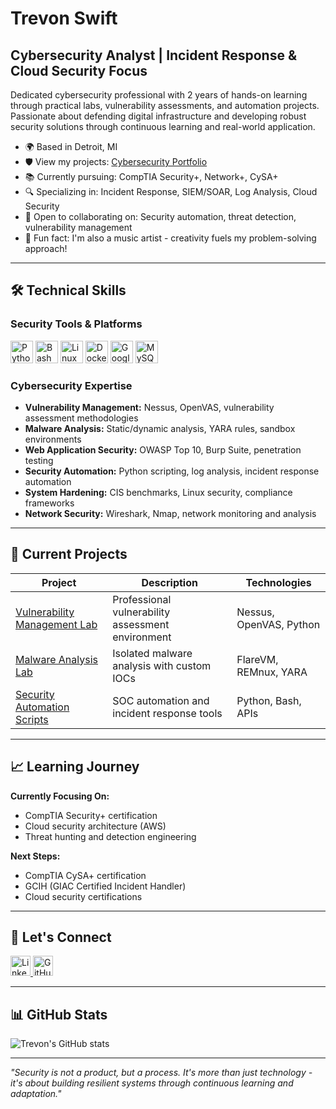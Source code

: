 # Trevon Swift

## Cybersecurity Analyst | Incident Response & Cloud Security Focus

Dedicated cybersecurity professional with 2 years of hands-on learning through practical labs, vulnerability assessments, and automation projects. Passionate about defending digital infrastructure and developing robust security solutions through continuous learning and real-world application.

* 🌍  Based in Detroit, MI
* 🛡️  View my projects: [Cybersecurity Portfolio](https://github.com/Trevon-Swift/cybersecurity-portfolio)
* 📚  Currently pursuing: CompTIA Security+, Network+, CySA+
* 🔍  Specializing in: Incident Response, SIEM/SOAR, Log Analysis, Cloud Security
* 🤝  Open to collaborating on: Security automation, threat detection, vulnerability management
* 🎵  Fun fact: I'm also a music artist - creativity fuels my problem-solving approach!

---

## 🛠️ Technical Skills

### Security Tools & Platforms
<p align="left">
<a href="https://www.python.org/" target="_blank" rel="noreferrer"><img src="https://raw.githubusercontent.com/danielcranney/readme-generator/main/public/icons/skills/python-colored.svg" width="36" height="36" alt="Python" /></a>
<a href="https://www.gnu.org/software/bash/" target="_blank" rel="noreferrer"><img src="https://raw.githubusercontent.com/danielcranney/readme-generator/main/public/icons/skills/gnubash.svg" width="36" height="36" alt="Bash Scripting" /></a>
<a href="https://www.linux.org" target="_blank" rel="noreferrer"><img src="https://raw.githubusercontent.com/danielcranney/readme-generator/main/public/icons/skills/linux-colored.svg" width="36" height="36" alt="Linux" /></a>
<a href="https://www.docker.com/" target="_blank" rel="noreferrer"><img src="https://raw.githubusercontent.com/danielcranney/readme-generator/main/public/icons/skills/docker-colored.svg" width="36" height="36" alt="Docker" /></a>
<a href="https://cloud.google.com/" target="_blank" rel="noreferrer"><img src="https://raw.githubusercontent.com/danielcranney/readme-generator/main/public/icons/skills/googlecloud-colored.svg" width="36" height="36" alt="Google Cloud" /></a>
<a href="https://www.mysql.com/" target="_blank" rel="noreferrer"><img src="https://raw.githubusercontent.com/danielcranney/readme-generator/main/public/icons/skills/mysql-colored.svg" width="36" height="36" alt="MySQL" /></a>
</p>

### Cybersecurity Expertise
- **Vulnerability Management:** Nessus, OpenVAS, vulnerability assessment methodologies
- **Malware Analysis:** Static/dynamic analysis, YARA rules, sandbox environments
- **Web Application Security:** OWASP Top 10, Burp Suite, penetration testing
- **Security Automation:** Python scripting, log analysis, incident response automation
- **System Hardening:** CIS benchmarks, Linux security, compliance frameworks
- **Network Security:** Wireshark, Nmap, network monitoring and analysis

---

## 🚀 Current Projects

| Project | Description | Technologies |
|---------|-------------|--------------|
| [Vulnerability Management Lab](https://github.com/Trevon-Swift/vulnerability-management-lab) | Professional vulnerability assessment environment | Nessus, OpenVAS, Python |
| [Malware Analysis Lab](https://github.com/Trevon-Swift/malware-analysis-lab) | Isolated malware analysis with custom IOCs | FlareVM, REMnux, YARA |
| [Security Automation Scripts](https://github.com/Trevon-Swift/security-automation-scripts) | SOC automation and incident response tools | Python, Bash, APIs |

---

## 📈 Learning Journey

**Currently Focusing On:**
- CompTIA Security+ certification
- Cloud security architecture (AWS)
- Threat hunting and detection engineering

**Next Steps:**
- CompTIA CySA+ certification
- GCIH (GIAC Certified Incident Handler)
- Cloud security certifications

---

## 🤝 Let's Connect

<p align="left">
<a href="https://www.linkedin.com/in/trevon-swift-34755b65" target="_blank" rel="noreferrer">
<img src="https://raw.githubusercontent.com/danielcranney/readme-generator/main/public/icons/socials/linkedin.svg" width="32" height="32" alt="LinkedIn" />
</a>
<a href="https://github.com/Trevon-Swift" target="_blank" rel="noreferrer">
<img src="https://raw.githubusercontent.com/danielcranney/readme-generator/main/public/icons/socials/github.svg" width="32" height="32" alt="GitHub" />
</a>
</p>

---

## 📊 GitHub Stats

![Trevon's GitHub stats](https://github-readme-stats.vercel.app/api?username=Trevon-Swift&show_icons=true&theme=radical)

---

*"Security is not a product, but a process. It's more than just technology - it's about building resilient systems through continuous learning and adaptation."*
